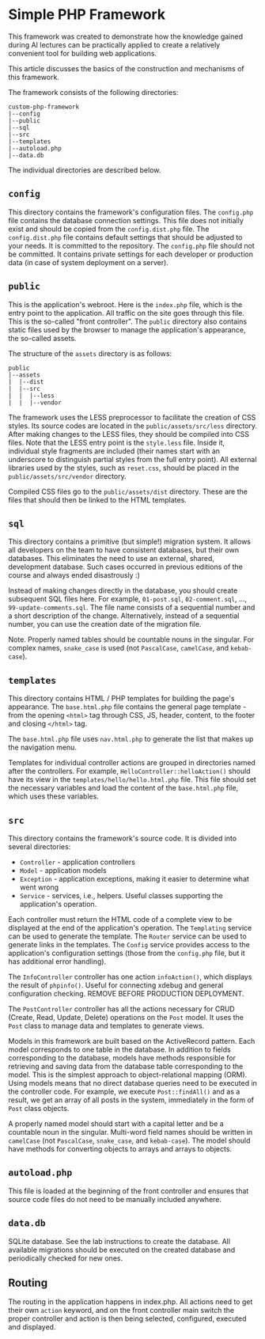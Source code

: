 # Simple PHP Framework

This framework was created to demonstrate how the knowledge gained during AI lectures can be practically applied to create a relatively convenient tool for building web applications.

This article discusses the basics of the construction and mechanisms of this framework.

The framework consists of the following directories:

```text
custom-php-framework
|--config
|--public
|--sql
|--src
|--templates
|--autoload.php
|--data.db
```

The individual directories are described below.

## `config`

This directory contains the framework's configuration files. The `config.php` file contains the database connection settings.
This file does not initially exist and should be copied from the `config.dist.php` file. The `config.dist.php` file contains default settings that should be adjusted to your needs. It is committed to the repository. The `config.php` file should not be committed. It contains private settings for each developer or production data (in case of system deployment on a server).

## `public`

This is the application's webroot. Here is the `index.php` file, which is the entry point to the application. All traffic on the site goes through this file. This is the so-called "front controller".
The `public` directory also contains static files used by the browser to manage the application's appearance, the so-called assets.

The structure of the `assets` directory is as follows:

```text
public
|--assets
|  |--dist
|  |--src
|  |  |--less
|  |  |--vendor
```

The framework uses the LESS preprocessor to facilitate the creation of CSS styles. Its source codes are located in the `public/assets/src/less` directory. After making changes to the LESS files, they should be compiled into CSS files. Note that the LESS entry point is the `style.less` file. Inside it, individual style fragments are included (their names start with an underscore to distinguish partial styles from the full entry point).
All external libraries used by the styles, such as `reset.css`, should be placed in the `public/assets/src/vendor` directory.

Compiled CSS files go to the `public/assets/dist` directory. These are the files that should then be linked to the HTML templates.

## `sql`

This directory contains a primitive (but simple!) migration system. It allows all developers on the team to have consistent databases, but their own databases. This eliminates the need to use an external, shared, development database. Such cases occurred in previous editions of the course and always ended disastrously :)

Instead of making changes directly in the database, you should create subsequent SQL files here. For example, `01-post.sql`, `02-comment.sql`, ..., `99-update-comments.sql`. The file name consists of a sequential number and a short description of the change. Alternatively, instead of a sequential number, you can use the creation date of the migration file.

Note. Properly named tables should be countable nouns in the singular. For complex names, `snake_case` is used (not `PascalCase`, `camelCase`, and `kebab-case`).

## `templates`

This directory contains HTML / PHP templates for building the page's appearance. The `base.html.php` file contains the general page template - from the opening `<html>` tag through CSS, JS, header, content, to the footer and closing `</html>` tag.

The `base.html.php` file uses `nav.html.php` to generate the list that makes up the navigation menu.

Templates for individual controller actions are grouped in directories named after the controllers. For example, `HelloController::helloAction()` should have its view in the `templates/hello/hello.html.php` file. This file should set the necessary variables and load the content of the `base.html.php` file, which uses these variables.

## `src`

This directory contains the framework's source code. It is divided into several directories:

- `Controller` - application controllers
- `Model` - application models
- `Exception` - application exceptions, making it easier to determine what went wrong
- `Service` - services, i.e., helpers. Useful classes supporting the application's operation.

Each controller must return the HTML code of a complete view to be displayed at the end of the application's operation. The `Templating` service can be used to generate the template. The `Router` service can be used to generate links in the templates.
The `Config` service provides access to the application's configuration settings (those from the `config.php` file, but it has additional error handling).

The `InfoController` controller has one action `infoAction()`, which displays the result of `phpinfo()`. Useful for connecting xdebug and general configuration checking. REMOVE BEFORE PRODUCTION DEPLOYMENT.

The `PostController` controller has all the actions necessary for CRUD (Create, Read, Update, Delete) operations on the `Post` model. It uses the `Post` class to manage data and templates to generate views.

Models in this framework are built based on the ActiveRecord pattern. Each model corresponds to one table in the database. In addition to fields corresponding to the database, models have methods responsible for retrieving and saving data from the database table corresponding to the model. This is the simplest approach to object-relational mapping (ORM). Using models means that no direct database queries need to be executed in the controller code. For example, we execute `Post::findAll()` and as a result, we get an array of all posts in the system, immediately in the form of `Post` class objects.

A properly named model should start with a capital letter and be a countable noun in the singular. Multi-word field names should be written in `camelCase` (not `PascalCase`, `snake_case`, and `kebab-case`). The model should have methods for converting objects to arrays and arrays to objects.

## `autoload.php`

This file is loaded at the beginning of the front controller and ensures that source code files do not need to be manually included anywhere.

## `data.db`

SQLite database. See the lab instructions to create the database. All available migrations should be executed on the created database and periodically checked for new ones.


## Routing

The routing in the application happens in index.php. All actions need to get their own `action` keyword, and on the front controller main switch the proper controller and action is then being selected, configured, executed and displayed.
